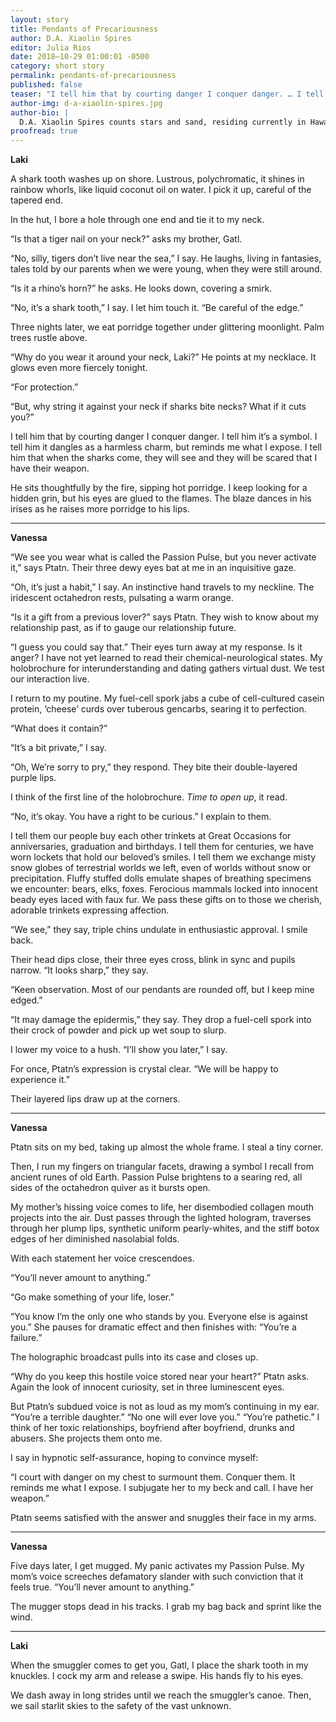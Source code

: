 ```yaml
---
layout: story
title: Pendants of Precariousness
author: D.A. Xiaolin Spires
editor: Julia Rios
date: 2018–10-29 01:00:01 -0500
category: short story
permalink: pendants-of-precariousness
published: false
teaser: "I tell him that by courting danger I conquer danger. … I tell him that when the sharks come, they will see and they will be scared that I have their weapon."
author-img: d-a-xiaolin-spires.jpg
author-bio: |
  D.A. Xiaolin Spires counts stars and sand, residing currently in Hawai’i. You can find her embarking on olfactorial odysseys as she inhales plumeria blossoms, poke, and poi. Her work appears or is forthcoming in various publications such as _Fireside_, _Clarkesworld Magazine_, _Analog Science Fiction and Fact_, _Terraform_, _Nature Futures_, _Grievous Angel Poetry & Fiction_, _Reckoning_, _Galaxy's Edge Magazine_, _LONTAR: The Journal of Southeast Asian Speculative Fiction_, _Andromeda Spaceways Magazine_ (selected for the Year’s Best issue), _Mithila Review_, _Issues in Earth Science_, _Factor Four Magazine_, _Star*Line_, _Liminality: A Magazine of Speculative Poetry_, _Eye to the Telescope_, _Atlas Poetica_, _Outlook Springs_, _Gathering Storm Magazine_, _Polu Texni_, and _Story Seed Vault_; as well as anthologies of the strange and delightful, such as _Sharp & Sugar Tooth_, _Broad Knowledge_, _Battling in All Her Finery_, and _Ride the Star Wind_. You can find her on her website at [daxiaolinspires.wordpress.com](https://daxiaolinspires.wordpress.com/) or on Twitter at [@spireswriter](https://twitter.com/spireswriter).
proofread: true
---
```


**Laki**

A shark tooth washes up on shore. Lustrous, polychromatic, it shines in rainbow whorls, like liquid coconut oil on water. I pick it up, careful of the tapered end.

In the hut, I bore a hole through one end and tie it to my neck.

“Is that a tiger nail on your neck?” asks my brother, Gatl.

“No, silly, tigers don’t live near the sea,” I say. He laughs, living in fantasies, tales told by our parents when we were young, when they were still around.

“Is it a rhino’s horn?” he asks. He looks down, covering a smirk.

“No, it’s a shark tooth,” I say. I let him touch it. “Be careful of the edge.”

Three nights later, we eat porridge together under glittering moonlight. Palm trees rustle above.

“Why do you wear it around your neck, Laki?” He points at my necklace. It glows even more fiercely tonight.

“For protection.”

“But, why string it against your neck if sharks bite necks? What if it cuts you?”

I tell him that by courting danger I conquer danger. I tell him it’s a symbol. I tell him it dangles as a harmless charm, but reminds me what I expose. I tell him that when the sharks come, they will see and they will be scared that I have their weapon.

He sits thoughtfully by the fire, sipping hot porridge. I keep looking for a hidden grin, but his eyes are glued to the flames. The blaze dances in his irises as he raises more porridge to his lips.

----

**Vanessa**

“We see you wear what is called the Passion Pulse, but you never activate it,” says Ptatn. Their three dewy eyes bat at me in an inquisitive gaze.

“Oh, it’s just a habit,” I say. An instinctive hand travels to my neckline. The iridescent octahedron rests, pulsating a warm orange.

“Is it a gift from a previous lover?” says Ptatn. They wish to know about my relationship past, as if to gauge our relationship future.

“I guess you could say that.” Their eyes turn away at my response. Is it anger? I have not yet learned to read their chemical-neurological states. My holobrochure for interunderstanding and dating gathers virtual dust. We test our interaction live.

I return to my poutine. My fuel-cell spork jabs a cube of cell-cultured casein protein, ‘cheese’ curds over tuberous gencarbs, searing it to perfection.

“What does it contain?”

“It’s a bit private,” I say.

“Oh, We’re sorry to pry,” they respond. They bite their double-layered purple lips.

I think of the first line of the holobrochure. _Time to open up_, it read.

“No, it’s okay. You have a right to be curious.” I explain to them.

I tell them our people buy each other trinkets at Great Occasions for anniversaries, graduation and birthdays. I tell them for centuries, we have worn lockets that hold our beloved’s smiles. I tell them we exchange misty snow globes of terrestrial worlds we left, even of worlds without snow or precipitation. Fluffy stuffed dolls emulate shapes of breathing specimens we encounter: bears, elks, foxes. Ferocious mammals locked into innocent beady eyes laced with faux fur. We pass these gifts on to those we cherish, adorable trinkets expressing affection.

“We see,” they say, triple chins undulate in enthusiastic approval. I smile back.

Their head dips close, their three eyes cross, blink in sync and pupils narrow. “It looks sharp,” they say.

“Keen observation. Most of our pendants are rounded off, but I keep mine edged.”

“It may damage the epidermis,” they say. They drop a fuel-cell spork into their crock of powder and pick up wet soup to slurp.

I lower my voice to a hush. “I’ll show you later,” I say.

For once, Ptatn’s expression is crystal clear. “We will be happy to experience it.”

Their layered lips draw up at the corners.

----

**Vanessa**

Ptatn sits on my bed, taking up almost the whole frame. I steal a tiny corner.

Then, I run my fingers on triangular facets, drawing a symbol I recall from ancient runes of old Earth. Passion Pulse brightens to a searing red, all sides of the octahedron quiver as it bursts open.

My mother’s hissing voice comes to life, her disembodied collagen mouth projects into the air. Dust passes through the lighted hologram, traverses through her plump lips, synthetic uniform pearly-whites, and the stiff botox edges of her diminished nasolabial folds.

With each statement her voice crescendoes.

“You’ll never amount to anything.”

“Go make something of your life, loser.”

“You know I’m the only one who stands by you. Everyone else is against you.” She pauses for dramatic effect and then finishes with: “You’re a failure.”

The holographic broadcast pulls into its case and closes up.

“Why do you keep this hostile voice stored near your heart?” Ptatn asks. Again the look of innocent curiosity, set in three luminescent eyes.

But Ptatn’s subdued voice is not as loud as my mom’s continuing in my ear. “You’re a terrible daughter.” “No one will ever love you.” “You’re pathetic.” I think of her toxic relationships, boyfriend after boyfriend, drunks and abusers. She projects them onto me.

I say in hypnotic self-assurance, hoping to convince myself:

“I court with danger on my chest to surmount them. Conquer them. It reminds me what I expose. I subjugate her to my beck and call. I have her weapon.”

Ptatn seems satisfied with the answer and snuggles their face in my arms.

----

**Vanessa**

Five days later, I get mugged. My panic activates my Passion Pulse. My mom’s voice screeches defamatory slander with such conviction that it feels true. “You’ll never amount to anything.”

The mugger stops dead in his tracks. I grab my bag back and sprint like the wind.

----

**Laki**

When the smuggler comes to get you, Gatl, I place the shark tooth in my knuckles. I cock my arm and release a swipe. His hands fly to his eyes.

We dash away in long strides until we reach the smuggler’s canoe. Then, we sail starlit skies to the safety of the vast unknown.
